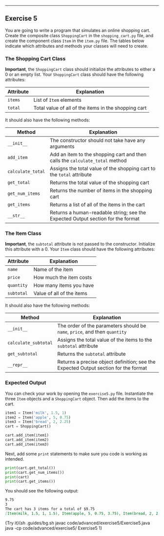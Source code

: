 ----------

## Exercise 5

You are going to write a program that simulates an online shopping cart. Create the composite class `ShoppingCart` in the `shopping_cart.py` file, and create the component class `Item` in the `item.py` file. The tables below indicate which attributes and methods your classes will need to create.

### The Shopping Cart Class
**Important**, the `ShoppingCart` class should initialize the attributes to either a 0 or an empty list. Your `ShoppingCart` class should have the following attributes:

|Attribute|Explanation|
|---------|-----------|
|`items`  |List of `Item` elements|
|`total`  |Total value of all of the items in the shopping cart|

It should also have the following methods:

|Method|Explanation|
|------|-----------|
|`__init__`|The constructor should not take have any arguments|
|`add_item`|Add an item to the shopping cart and then calls the `calculate_total` method|
|`calculate_total`|Assigns the total value of the shopping cart to the `total` attribute|
|`get_total`|Returns the total value of the shopping cart|
|`get_num_items`|Returns the number of items in the shopping cart|
|`get_items`|Returns a list of all of the items in the cart|
|`__str__`|Returns a human-readable string; see the Expected Output section for the format|

### The Item Class
**Important**, the `subtotal` attribute is not passed to the constructor. Initialize this attribute with a 0. Your `Item` class should have the following attributes:

|Attribute|Explanation|
|---------|-----------|
|`name`  |Name of the item|
|`price`  |How much the item costs|
|`quantity`|How many items you have|
|`subtotal`|Value of all of the items|

It should also have the following methods:

|Method|Explanation|
|------|-----------|
|`__init__`|The order of the parameters should be `name`, `price`, and then `quantity`|
|`calculate_subtotal`|Assigns the total value of the items to the `subtotal` attribute|
|`get_subtotal`|Returns the `subtotal` attribute|
|`__repr__`|Returns a precise object definition; see the Expected Output section for the format|

### Expected Output
You can check your work by opening the `exercise5.py` file. Instantiate the three `Item` objects and a `ShoppingCart` object. Then add the items to the cart.

```python
item1 = Item('milk', 1.5, 1)
item2 = Item('apple', 5, 0.75)
item3 = Item('bread', 2, 2.25)
cart = ShoppingCart()

cart.add_item(item1)
cart.add_item(item2)
cart.add_item(item3)
```

Next, add some `print` statements to make sure you code is working as intended.

```python
print(cart.get_total())
print(cart.get_num_items())
print(cart)
print(cart.get_items())
```

You should see the following output:

```markdown
9.75
3
The cart has 3 items for a total of $9.75
[Item(milk, 1.5, 1, 1.5), Item(apple, 5, 0.75, 3.75), Item(bread, 2, 2.25, 4.5)]
```

{Try it}(sh .guides/bg.sh javac code/advanced/exercise5/Exercise5.java java -cp code/advanced/exercise5/ Exercise5 1)